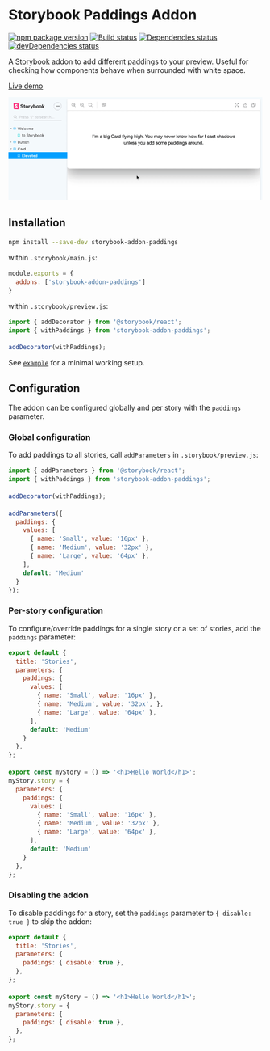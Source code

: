 # Storybook Paddings Addon

[![npm package version](https://img.shields.io/npm/v/storybook-addon-paddings)](https://www.npmjs.com/package/storybook-addon-paddings)
[![Build status](https://img.shields.io/github/workflow/status/rbardini/storybook-addon-paddings/Main)](https://github.com/rbardini/storybook-addon-paddings/actions)
[![Dependencies status](https://img.shields.io/david/rbardini/storybook-addon-paddings)](https://david-dm.org/rbardini/storybook-addon-paddings)
[![devDependencies status](https://img.shields.io/david/dev/rbardini/storybook-addon-paddings)](https://david-dm.org/rbardini/storybook-addon-paddings?type=dev)

A [Storybook](https://storybook.js.org) addon to add different paddings to your preview. Useful for checking how components behave when surrounded with white space.

[Live demo](https://storybook-addon-paddings.netlify.com)

![Demo](demo.gif)

## Installation

```sh
npm install --save-dev storybook-addon-paddings
```

within `.storybook/main.js`:

```js
module.exports = {
  addons: ['storybook-addon-paddings']
}
```

within `.storybook/preview.js`:

```js
import { addDecorator } from '@storybook/react';
import { withPaddings } from 'storybook-addon-paddings';

addDecorator(withPaddings);
```

See [`example`](example) for a minimal working setup.

## Configuration

The addon can be configured globally and per story with the `paddings` parameter.

### Global configuration

To add paddings to all stories, call `addParameters` in `.storybook/preview.js`:

```js
import { addParameters } from '@storybook/react';
import { withPaddings } from 'storybook-addon-paddings';

addDecorator(withPaddings);

addParameters({
  paddings: {
    values: [
      { name: 'Small', value: '16px' },
      { name: 'Medium', value: '32px' },
      { name: 'Large', value: '64px' },
    ],
    default: 'Medium'
  }
});
```

### Per-story configuration

To configure/override paddings for a single story or a set of stories, add the `paddings` parameter:

```js
export default {
  title: 'Stories',
  parameters: {
    paddings: {
      values: [
        { name: 'Small', value: '16px' },
        { name: 'Medium', value: '32px', },
        { name: 'Large', value: '64px' },
      ],
      default: 'Medium'
    }
  },
};

export const myStory = () => '<h1>Hello World</h1>';
myStory.story = {
  parameters: {
    paddings: {
      values: [
        { name: 'Small', value: '16px' },
        { name: 'Medium', value: '32px' },
        { name: 'Large', value: '64px' },
      ],
      default: 'Medium'
    }
  },
};
```

### Disabling the addon

To disable paddings for a story, set the `paddings` parameter to `{ disable: true }` to skip the addon:

```js
export default {
  title: 'Stories',
  parameters: {
    paddings: { disable: true },
  },
};

export const myStory = () => '<h1>Hello World</h1>';
myStory.story = {
  parameters: {
    paddings: { disable: true },
  },
};
```

